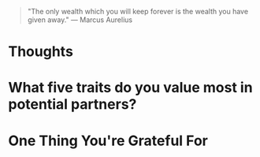 
> \"The only wealth which you will keep forever is the wealth you have given away.\" — Marcus Aurelius

# Thoughts


# What five traits do you value most in potential partners?

# One Thing You're Grateful For

